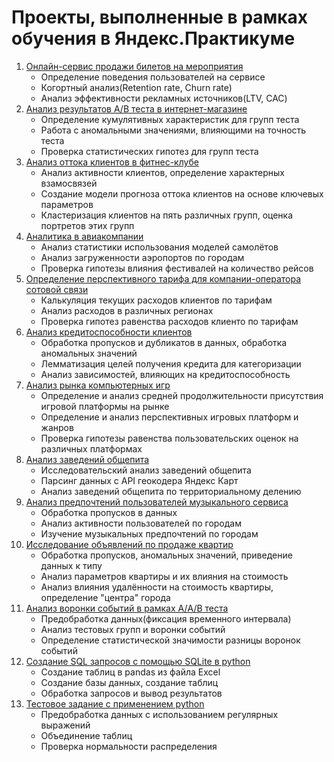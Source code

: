 # Проекты, выполненные в рамках обучения в Яндекс.Практикуме
1. [Онлайн-сервис продажи билетов на мероприятия](https://github.com/sergeipm/tickets_service)
	- Определение поведения пользователей на сервисе
	- Когортный анализ(Retention rate, Churn rate)
	- Анализ эффективности рекламных источников(LTV, CAC)
2. [Анализ результатов A/B теста в интернет-магазине](https://github.com/sergeipm/AB_test_online_shop)
	- Определение кумулятивных характеристик для групп теста
	- Работа с аномальными значениями, влияющими на точность теста
	- Проверка статистических гипотез для групп теста
3. [Анализ оттока клиентов в фитнес-клубе](https://github.com/sergeipm/fintess_club)
	- Анализ активности клиентов, определение характерных взамосвязей
	- Создание модели прогноза оттока клиентов на основе ключевых параметров
	- Кластеризация клиентов на пять различных групп, оценка портретов этих групп
4. [Аналитика в авиакомпании](https://github.com/sergeipm/airlines)
	- Анализ статистики использования моделей самолётов
	- Анализ загруженности аэропортов по городам
	- Проверка гипотезы влияния фестивалей на количество рейсов
5. [Определение перспективного тарифа для компании-оператора сотовой связи](https://github.com/sergeipm/call_operator_best_tariff)
	- Калькуляция текущих расходов клиентов по тарифам
	- Анализ расходов в различных регионах
	- Проверка гипотез равенства расходов клиенто по тарифам
6. [Анализ кредитоспособности клиентов](https://github.com/sergeipm/credit_project)
	- Обработка пропусков и дубликатов в данных, обработка аномальных значений
	- Лемматизация целей получения кредита для категоризации
	- Анализ зависимостей, влияющих на кредитоспособность
7. [Анализ рынка компьютерных игр](https://github.com/sergeipm/games_research)
	- Определение и анализ средней продолжительности присутствия игровой платформы на рынке
	- Определение и анализ перспективных игровых платформ и жанров
	- Проверка гипотезы равенства пользовательских оценок на различных платформах
8. [Анализ заведений общепита](https://github.com/sergeipm/catering_data)
	- Исследовательский анализ заведений общепита
	- Парсинг данных с API геокодера Яндекс Карт
	- Анализ заведений общепита по территориальному делению
9. [Анализ предпочтений пользователей музыкального сервиса](https://github.com/sergeipm/music_service)
	- Обработка пропусков в данных
	- Анализ активности пользователей по городам
	- Изучение музыкальных предпочтений по городам
10. [Исследование объявлений по продаже квартир](https://github.com/sergeipm/real_estate)
	- Обработка пропусков, аномальных значений, приведение данных к типу
	- Анализ параметров квартиры и их влияния на стоимость
	- Анализ влияния удалённости на стоимость квартиры, определение "центра" города
11. [Анализ воронки событий в рамках А/A/B теста](https://github.com/sergeipm/sales_funnel_a_b_test)
	- Предобработка данных(фиксация временного интервала)
	- Анализ тестовых групп и воронки событий
	- Определение статистической значимости разницы воронок событий
12. [Создание SQL запросов с помощью SQLite в python](https://github.com/sergeipm/sqlite3_queries)
	- Создание таблиц в pandas из файла Excel
	- Создание базы данных, создание таблиц
	- Обработка запросов и вывод результатов
13. [Тестовое задание с применением python](https://github.com/sergeipm/python_test_task)
	- Предобработка данных с использованием регулярных выражений
	- Объединение таблиц
	- Проверка нормальности распределения

